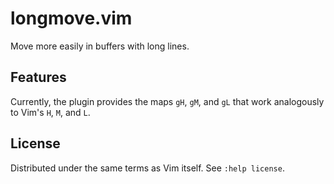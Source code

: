 # longmove.vim

Move more easily in buffers with long lines.

## Features

Currently, the plugin provides the maps `gH`, `gM`, and `gL` that work
analogously to Vim's `H`, `M`, and `L`.

## License

Distributed under the same terms as Vim itself. See `:help license`.
